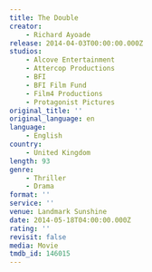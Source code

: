 ```yaml
---
title: The Double
creator:
    - Richard Ayoade
release: 2014-04-03T00:00:00.000Z
studios:
    - Alcove Entertainment
    - Attercop Productions
    - BFI
    - BFI Film Fund
    - Film4 Productions
    - Protagonist Pictures
original_title: ''
original_language: en
language:
    - English
country:
    - United Kingdom
length: 93
genre:
    - Thriller
    - Drama
format: ''
service: ''
venue: Landmark Sunshine
date: 2014-05-18T04:00:00.000Z
rating: ''
revisit: false
media: Movie
tmdb_id: 146015
---
```



